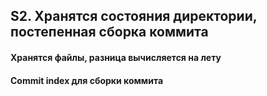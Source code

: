 ## S2. Хранятся состояния директории, постепенная сборка коммита
#### Хранятся файлы, разница вычисляется на лету
#### Commit index для сборки коммита